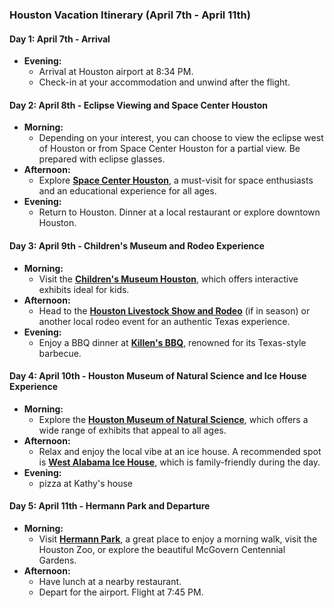 ### **Houston Vacation Itinerary (April 7th - April 11th)**

#### **Day 1: April 7th - Arrival**

- **Evening:**
  - Arrival at Houston airport at 8:34 PM.
  - Check-in at your accommodation and unwind after the flight.

#### **Day 2: April 8th - Eclipse Viewing and Space Center Houston**

- **Morning:**
  - Depending on your interest, you can choose to view the eclipse west of Houston or from Space Center Houston for a partial view. Be prepared with eclipse glasses.
- **Afternoon:**
  - Explore **[Space Center Houston](https://spacecenter.org/)**, a must-visit for space enthusiasts and an educational experience for all ages.
- **Evening:**
  - Return to Houston. Dinner at a local restaurant or explore downtown Houston.

#### **Day 3: April 9th - Children's Museum and Rodeo Experience**

- **Morning:**
  - Visit the **[Children's Museum Houston](https://www.cmhouston.org/)**, which offers interactive exhibits ideal for kids.
- **Afternoon:**
  - Head to the **[Houston Livestock Show and Rodeo](https://www.rodeohouston.com/)** (if in season) or another local rodeo event for an authentic Texas experience.
- **Evening:**
  - Enjoy a BBQ dinner at **[Killen's BBQ](https://www.killensbarbecue.com/)**, renowned for its Texas-style barbecue.

#### **Day 4: April 10th - Houston Museum of Natural Science and Ice House Experience**

- **Morning:**
  - Explore the **[Houston Museum of Natural Science](https://www.hmns.org/)**, which offers a wide range of exhibits that appeal to all ages.
- **Afternoon:**
  - Relax and enjoy the local vibe at an ice house. A recommended spot is **[West Alabama Ice House](http://www.westalabamaicehouse.com/)**, which is family-friendly during the day.
- **Evening:**
  - pizza at Kathy's house

#### **Day 5: April 11th - Hermann Park and Departure**

- **Morning:**
  - Visit **[Hermann Park](https://www.hermannpark.org/)**, a great place to enjoy a morning walk, visit the Houston Zoo, or explore the beautiful McGovern Centennial Gardens.
- **Afternoon:**
  - Have lunch at a nearby restaurant.
  - Depart for the airport. Flight at 7:45 PM.
